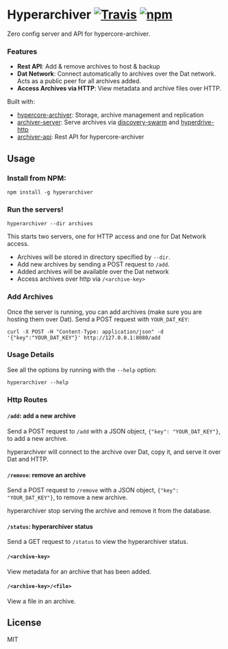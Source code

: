 # Hyperarchiver [![Travis](https://travis-ci.org/joehand/hyperarchiver.svg)](https://travis-ci.org/joehand/hyperarchiver) [![npm](https://img.shields.io/npm/v/hyperarchiver.svg)](https://npmjs.org/package/hyperarchiver)

Zero config server and API for hypercore-archiver.

### Features

* **Rest API**: Add & remove archives to host & backup
* **Dat Network**: Connect automatically to archives over the Dat network. Acts as a public peer for all archives added.
* **Access Archives via HTTP**: View metadata and archive files over HTTP.

Built with:

* [hypercore-archiver](https://github.com/mafintosh/hypercore-archiver): Storage, archive management and replication
* [archiver-server](https://github.com/joehand/archiver-server): Serve archives via [discovery-swarm](https://github.com/mafintosh/discovery-swarm) and [hyperdrive-http](https://github.com/joehand/hyperdrive-http)
* [archiver-api](https://github.com/joehand/archiver-api): Rest API for hypercore-archiver

## Usage

### Install from NPM:

```
npm install -g hyperarchiver
```

### Run the servers!

```
hyperarchiver --dir archives
```

This starts two servers, one for HTTP access and one for Dat Network access.

* Archives will be stored in directory specified by `--dir`.
* Add new archives by sending a POST request to `/add`.
* Added archives will be available over the Dat network
* Access archives over http via `/<archive-key>`

### Add Archives

Once the server is running, you can add archives (make sure you are hosting them over Dat). Send a POST request with `YOUR_DAT_KEY`:

```
curl -X POST -H "Content-Type: application/json" -d '{"key":"YOUR_DAT_KEY"}' http://127.0.0.1:8080/add
```

### Usage Details

See all the options by running with the `--help` option:

```
hyperarchiver --help
```

### Http Routes

#### `/add`: add a new archive

Send a POST request to `/add` with a JSON object, `{"key": "YOUR_DAT_KEY"}`, to add a new archive.

hyperarchiver will connect to the archive over Dat, copy it, and serve it over Dat and HTTP.

#### `/remove`: remove an archive

Send a POST request to `/remove` with a JSON object, `{"key": "YOUR_DAT_KEY"}`, to remove a new archive.

hyperarchiver stop serving the archive and remove it from the database.

#### `/status`: hyperarchiver status

Send a GET request to `/status` to view the hyperarchiver status.

#### `/<archive-key>`

View metadata for an archive that has been added.

#### `/<archive-key>/<file>`

View a file in an archive.

## License

MIT
